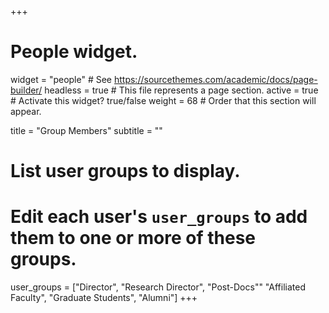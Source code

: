 +++
# People widget.
widget = "people"  # See https://sourcethemes.com/academic/docs/page-builder/
headless = true  # This file represents a page section.
active = true  # Activate this widget? true/false
weight = 68  # Order that this section will appear.

title = "Group Members"
subtitle = ""

# List user groups to display.
#   Edit each user's `user_groups` to add them to one or more of these groups.
user_groups = ["Director", "Research Director", "Post-Docs""
               "Affiliated Faculty",
               "Graduate Students",
               "Alumni"]
+++
